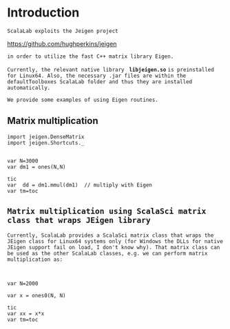 # Introduction #

`ScalaLab exploits the Jeigen project `

https://github.com/hughperkins/jeigen

`in order to utilize the fast C++ matrix library Eigen.`

`Currently, the relevant native library ` **`libjeigen.so`** `is preinstalled for Linux64. Also, the necessary .jar files are within the defaultToolboxes ScalaLab folder and thus they are installed automatically.`

`We provide some examples of using Eigen routines.`

## Matrix multiplication ##

```
import jeigen.DenseMatrix
import jeigen.Shortcuts._

                   
var N=3000
var dm1 = ones(N,N)

tic
var  dd = dm1.mmul(dm1)  // multiply with Eigen
var tm=toc

```

## `Matrix multiplication using ScalaSci matrix class that wraps JEigen library` ##

`Currently, ScalaLab provides a ScalaSci matrix class that wraps the JEigen class for Linux64 systems only (for Windows the DLLs for native JEigen support fail on load, I don't know why). That matrix class can be used as the other ScalaLab classes, e.g. we can perform matrix multiplication as: `

```


var N=2000

var x = ones0(N, N)

tic
var xx = x*x
var tm=toc


```

